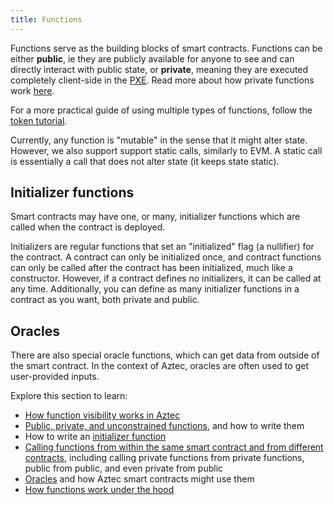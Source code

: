 ```yaml
---
title: Functions
---
```


Functions serve as the building blocks of smart contracts. Functions can be either **public**, ie they are publicly available for anyone to see and can directly interact with public state, or **private**, meaning they are executed completely client-side in the [PXE](../../../../learn/concepts/pxe/main.md). Read more about how private functions work [here](./inner_workings.md#private-functions).

For a more practical guide of using multiple types of functions, follow the [token tutorial](../../../tutorials/writing_token_contract.md).

Currently, any function is "mutable" in the sense that it might alter state. However, we also support support static calls, similarly to EVM. A static call is essentially a call that does not alter state (it keeps state static).

## Initializer functions

Smart contracts may have one, or many, initializer functions which are called when the contract is deployed.

Initializers are regular functions that set an "initialized" flag (a nullifier) for the contract. A contract can only be initialized once, and contract functions can only be called after the contract has been initialized, much like a constructor. However, if a contract defines no initializers, it can be called at any time. Additionally, you can define as many initializer functions in a contract as you want, both private and public.

## Oracles

There are also special oracle functions, which can get data from outside of the smart contract. In the context of Aztec, oracles are often used to get user-provided inputs.

Explore this section to learn:

- [How function visibility works in Aztec](./visibility.md)
- [Public, private, and unconstrained functions](./public_private_unconstrained.md), and how to write them
- How to write an [initializer function](./initializers.md)
- [Calling functions from within the same smart contract and from different contracts](./call_functions.md), including calling private functions from private functions, public from public, and even private from public
- [Oracles](../oracles/main.md) and how Aztec smart contracts might use them
- [How functions work under the hood](./inner_workings.md)
